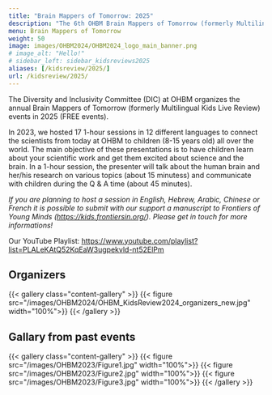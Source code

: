 ```yaml
---
title: "Brain Mappers of Tomorrow: 2025"
description: "The 6th OHBM Brain Mappers of Tomorrow (formerly Multilingual Kids Live Review)"
menu: Brain Mappers of Tomorrow
weight: 50
image: images/OHBM2024/OHBM2024_logo_main_banner.png
# image_alt: "Hello!"
# sidebar_left: sidebar_kidsreviews2025
aliases: [/kidsreview/2025/]
url: /kidsreview/2025/
---
```


The Diversity and Inclusivity Committee (DIC) at OHBM organizes the annual Brain Mappers of Tomorrow (formerly Multilingual Kids Live Review) events in 2025 (FREE events). 

In 2023, we hosted 17 1-hour sessions in 12 different languages to connect the scientists from today at OHBM to children (8-15 years old) all over the world. The main objective of these presentations is to have children learn about your scientific work and get them excited about science and the brain. In a 1-hour session, the presenter will talk about the human brain and her/his research on various topics (about 15 minutess) and communicate with children during the Q & A time (about 45 minutes). 

<!--
UPDATE INTRO TEXT!
 In addition, given that the 2025 annual meeting of OHBM takes place in South Korea (June 23, 2024 - June 27, 2024), one of our Korean sessions will be organized as an in-person event during the OHBM main meeting (Seoul, COEX Conference Room E1, on June 24th from 6-7pm).

Currently, we are looking for volunteer organizers for local ans satellite BMT sessions. 
* Korean in-person session: https://forms.gle/vFUQqvAJVx65RUmx5
* All other language sessions, closes on February 29th: https://forms.gle/3TyzdCBiyHtrKQBB8 -->

_If you are planning to host a session in English, Hebrew, Arabic, Chinese or French it is possible to submit with our support a manuscript to Frontiers of Young Minds (https://kids.frontiersin.org/). Please get in touch for more informations!_

<!-- Event Registration: https://ohbm-dic.github.io/kidsreview/2024/registration/ (No registration fee)
* Registration OPEN: January 8th
* Registration CLOSED: February 17th
* Registration IN PREPARATION: Korean -->

Our YouTube Playlist: https://www.youtube.com/playlist?list=PLALeKAtQ52KqEaW3ugpekvld-nt52ElPm

## Organizers 

<!-- UPDATE ORGANIZERS! -->

{{< gallery class="content-gallery" >}}
  {{< figure src="/images/OHBM2024/OHBM_KidsReview2024_organizers_new.jpg" width="100%">}}
{{< /gallery >}}

## Gallary from past events

{{< gallery class="content-gallery" >}}
  {{< figure src="/images/OHBM2023/Figure1.jpg" width="100%">}}
  {{< figure src="/images/OHBM2023/Figure2.jpg" width="100%">}}
  {{< figure src="/images/OHBM2023/Figure3.jpg" width="100%">}}
{{< /gallery >}}

